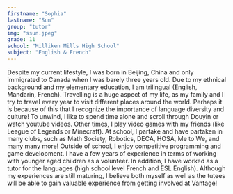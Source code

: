 ```yaml
---
firstname: "Sophia"
lastname: "Sun"
group: "tutor"
img: "ssun.jpeg"
grade: 11
school: "Milliken Mills High School"
subject: "English & French"
---
```


Despite my current lifestyle, I was born in Beijing, China and only immigrated to Canada when I was barely three years old. Due to my ethnical background and my elementary education, I am trilingual (English, Mandarin, French). Travelling is a huge aspect of my life, as my family and I try to travel every year to visit different places around the world. Perhaps it is because of this that I recognize the importance of language diversity and culture! To unwind, I like to spend time alone and scroll through Douyin or watch youtube videos. Other times, I play video games with my friends (like League of Legends or Minecraft). At school, I partake and have partaken in many clubs, such as Math Society, Robotics, DECA, HOSA, Me to We, and many many more! Outside of school, I enjoy competitive programming and game development. I have a few years of experience in terms of working with younger aged children as a volunteer. In addition, I have worked as a tutor for the languages (high school level French and ESL English). Although my experiences are still maturing, I believe both myself as well as the tutees will be able to gain valuable experience from getting involved at Vantage!
